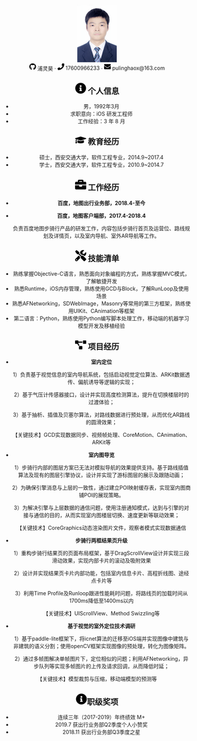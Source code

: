 <center>
  <div>
    <img src="assets/DSC_3902_meitu.jpg" alt="DSC_3902_meitu" style="zoom: 15%;" />
    <div>
      <img src="assets/github-brands.svg" width="18px">
      <span>浦灵昊</span>
       ·
     <span>
         <img src="assets/phone-solid.svg" width="18px">
         17600966233
     </span>
     ·
     <span>
         <img src="assets/envelope-solid.svg" width="18px">
         pulinghaox@163.com
     </span>
 </div>


 ## <img src="assets/info-circle-solid.svg" width="30px"> 个人信息 

 - 男，1992年3月
 - 求职意向：iOS 研发工程师
 - 工作经验：3 年 8 月

## <img src="assets/graduation-cap-solid.svg" width="30px"> 教育经历

- 硕士，西安交通大学，软件工程专业，2014.9~2017.4
- 学士，西安交通大学，软件工程专业，2010.9~2014.7

## <img src="assets/briefcase-solid.svg" width="30px"> 工作经历

- **百度，地图出行业务部，2018.4-至今**

- **百度，地图客户端部，2017.4-2018.4**

   ​       负责百度地图步骑行产品的研发工作，内容包括步骑行首页及运营位、路线规划及详情页，以及室内导航、室外AR导航等工作。
   

## <img src="assets/tools-solid.svg" width="30px"> 技能清单

- 熟练掌握Objective-C语言，熟悉面向对象编程的方式，熟练掌握MVC模式，了解敏捷开发
- 熟悉Runtime，iOS内存管理，熟练使用GCD与Block，了解RunLoop及使用场景
- 熟悉AFNetworking，SDWebImage，Masonry等常用的第三方框架，熟练使用UIKit、CAnimation等框架
- 第二语言：Python，熟练使用Python编写脚本处理工作，移动端的机器学习模型开发及移植经验

## <img src="assets/project-diagram-solid.svg" width="30px"> 项目经历

- **室内定位**

  1）负责基于视觉信息的室内导航系统，包括启动视觉定位算法、ARKit数据透传、偏航诱导等逻辑的实现；

  2）基于气压计传感器接口，设计并实现高度检测算法，提升在切换楼层时的过渡体验；

  3）基于抽析、插值及贝塞尔算法，对路线数据进行预处理，从而优化AR路线的圆滑效果；

  【关键技术】GCD实现数据同步、视频帧处理、CoreMotion、CAnimation、ARKit等

- **室内图导览**

  1）步骑行内部的图层方案已无法对模拟导航的效果提供支持。基于路线插值算法及现有的图层引擎协议，设计并实现了游标图层的展示及跟随动画；

  2）为确保引擎消息与上层的一致性，通过建立POI映射缓存表，实现室内图商铺POI的展现策略。

  3）为解决引擎与上层数据的通信问题，使用注册通知模式，达到与引擎的对接与通信的目的，从而实现室内图楼层切换、速度更新等联动效果；

  【关键技术】CoreGraphics动态渲染图片文件，观察者模式实现数据通信

- **步骑行两框结果页升级**

  1）重构步骑行结果页的页面布局框架，基于DragScrollView设计并实现三段滑动效果，实现内部卡片的滚动及吸附效果

  2）设计并实现结果页卡片内部功能，包括室内信息卡片、高程折线图、途经点卡片等

  3）利用Time Profile及Runloop跟进性能耗时问题，将路线页的加载时间从1700ms降低至1400ms以内

  【关键技术】UIScrollView、Method Swizzling等

- **基于视觉的室外定位技术调研**

  1）基于paddle-lite框架下，将icnet算法的迁移至iOS端并实现图像中建筑与非建筑的语义分割；使用openCV框架实现图像的预处理，转化为图像矩阵。

  2）通过多帧图解决单帧图片下，定位相似的问题；利用AFNetworking，异步队列等实现多帧图片的上传及请求回调，从而降低时延；

【关键技术】模型裁剪与压缩，移动端模型的预测等

##  <img src="assets/info-circle-solid.svg" width="30px">职级奖项

- 连续三年（2017-2019）年终绩效 M+
- 2019.7 获出行业务部Q2季度个人小赞奖
- 2018.11 获出行业务部Q3季度之星

